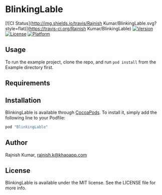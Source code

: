 # BlinkingLable

[![CI Status](http://img.shields.io/travis/Rajnish Kumar/BlinkingLable.svg?style=flat)](https://travis-ci.org/Rajnish Kumar/BlinkingLable)
[![Version](https://img.shields.io/cocoapods/v/BlinkingLable.svg?style=flat)](http://cocoapods.org/pods/BlinkingLable)
[![License](https://img.shields.io/cocoapods/l/BlinkingLable.svg?style=flat)](http://cocoapods.org/pods/BlinkingLable)
[![Platform](https://img.shields.io/cocoapods/p/BlinkingLable.svg?style=flat)](http://cocoapods.org/pods/BlinkingLable)

## Usage

To run the example project, clone the repo, and run `pod install` from the Example directory first.

## Requirements

## Installation

BlinkingLable is available through [CocoaPods](http://cocoapods.org). To install
it, simply add the following line to your Podfile:

```ruby
pod "BlinkingLable"
```

## Author

Rajnish Kumar, rajnish.k@khaoapp.com

## License

BlinkingLable is available under the MIT license. See the LICENSE file for more info.
